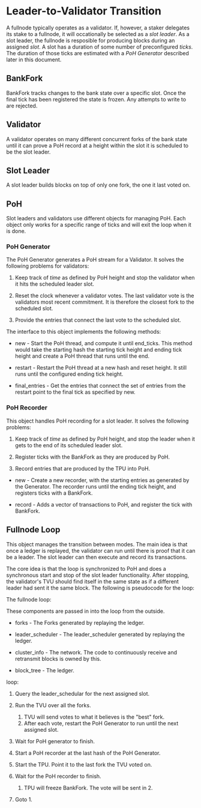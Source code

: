 # Leader-to-Validator Transition

A fullnode typically operates as a validator. If, however, a staker delegates
its stake to a fullnode, it will occationally be selected as a *slot leader*.
As a slot leader, the fullnode is resposible for producing blocks during an
assigned *slot*. A slot has a duration of some number of preconfigured
*ticks*. The duration of those ticks are estimated with a *PoH Generator*
described later in this document.

## BankFork

BankFork tracks changes to the bank state over a specific slot.  Once the
final tick has been registered the state is frozen. Any attempts to write
to are rejected.

## Validator

A validator operates on many different concurrent forks of the bank state until
it can prove a PoH record at a height within the slot it is scheduled to be
the slot leader.

## Slot Leader

A slot leader builds blocks on top of only one fork, the one it last voted on.

## PoH

Slot leaders and validators use different objects for managing PoH. Each object only
works for a specific range of ticks and will exit the loop when it is done.

### PoH Generator

The PoH Generator generates a PoH stream for a Validator.  It solves the following
problems for validators:

1. Keep track of *time* as defined by PoH height and stop the validator when it
hits the scheduled leader slot.

2. Reset the clock whenever a validator votes.  The last validator vote is the
validators most recent commitment. It is therefore the closest fork to the
scheduled slot.

3. Provide the entries that connect the last vote to the scheduled slot.

The interface to this object implements the following methods:

* new - Start the PoH thread, and compute it until end\_ticks.  This method
would take the starting hash the starting tick height and ending tick height and
create a PoH thread that runs until the end.

* restart - Restart the PoH thread at a new hash and reset height.  It still
runs until the configured ending tick height.

* final\_entries - Get the entries that connect the set of entries from the
restart point to the final tick as specified by new.

### PoH Recorder

This object handles PoH recording for a slot leader.  It solves the following
problems:

1. Keep track of *time* as defined by PoH height, and stop the leader when it
gets to the end of its scheduled leader slot.

2. Register ticks with the BankFork as they are produced by PoH.

3. Record entries that are produced by the TPU into PoH.

* new - Create a new recorder, with the starting entries as generated by the
Generator.  The recorder runs until the ending tick height, and registers ticks
with a BankFork.

* record - Adds a vector of transactions to PoH, and register the tick with BankFork.

## Fullnode Loop

This object manages the transition between modes.  The main idea is that once a
ledger is replayed, the validator can run until there is proof that it can be a
leader.  The slot leader can then execute and record its transactions.

The core idea is that the loop is synchronized to PoH and does a synchronous
start and stop of the slot leader functionality. After stopping, the validator's
TVU should find itself in the same state as if a different leader had sent it
the same block. The following is pseudocode for the loop:

The fullnode loop:

These components are passed in into the loop from the outside.

* forks - The Forks generated by replaying the ledger.

* leader\_scheduler - The leader\_scheduler generated by replaying the ledger.

* cluster\_info -  The network. The code to continuously receive and retransmit
blocks is owned by this.

* block\_tree -  The ledger.

loop:

1. Query the leader\_schedular for the next assigned slot.

2. Run the TVU over all the forks.

   1. TVU will send votes to what it believes is the "best" fork.
   2. After each vote, restart the PoH Generator to run until the next assigned slot.

3. Wait for PoH generator to finish.

4. Start a PoH recorder at the last hash of the PoH Generator.

5. Start the TPU. Point it to the last fork the TVU voted on.

6. Wait for the PoH recorder to finish.

   1. TPU will freeze BankFork.  The vote will be sent in 2.

7. Goto 1.

